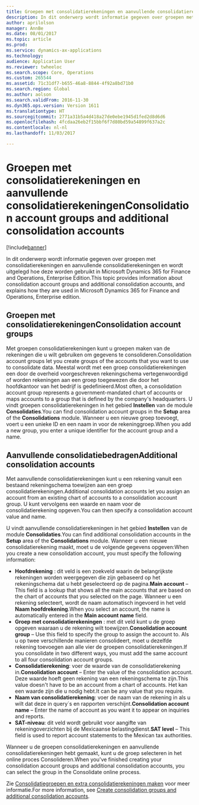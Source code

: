 ```yaml
---
title: Groepen met consolidatierekeningen en aanvullende consolidatierekeningen
description: In dit onderwerp wordt informatie gegeven over groepen met consolidatierekeningen en aanvullende consolidatierekeningen en wordt uitgelegd hoe deze worden gebruikt in Microsoft Dynamics 365 for Finance and Operations, Enterprise Edition.
author: aprilolson
manager: AnnBe
ms.date: 08/01/2017
ms.topic: article
ms.prod: 
ms.service: dynamics-ax-applications
ms.technology: 
audience: Application User
ms.reviewer: twheeloc
ms.search.scope: Core, Operations
ms.custom: 265544
ms.assetid: 71c31df7-b655-46a8-8844-4f92a8bd71b0
ms.search.region: Global
ms.author: aolson
ms.search.validFrom: 2016-11-30
ms.dyn365.ops.version: Version 1611
ms.translationtype: HT
ms.sourcegitcommit: 2771a31b5a4d418a27de0ebe1945d1fed2d8d6d6
ms.openlocfilehash: 4fcdaa26eb2f15bbf6f7d80bd59a54899f637a2c
ms.contentlocale: nl-nl
ms.lasthandoff: 11/03/2017

---
```


# <a name="consolidation-account-groups-and-additional-consolidation-accounts"></a><span data-ttu-id="c58f1-103">Groepen met consolidatierekeningen en aanvullende consolidatierekeningen</span><span class="sxs-lookup"><span data-stu-id="c58f1-103">Consolidation account groups and additional consolidation accounts</span></span>

[!include[banner](../includes/banner.md)]


<span data-ttu-id="c58f1-104">In dit onderwerp wordt informatie gegeven over groepen met consolidatierekeningen en aanvullende consolidatierekeningen en wordt uitgelegd hoe deze worden gebruikt in Microsoft Dynamics 365 for Finance and Operations, Enterprise Edition.</span><span class="sxs-lookup"><span data-stu-id="c58f1-104">This topic provides information about consolidation account groups and additional consolidation accounts, and explains how they are used in Microsoft Dynamics 365 for Finance and Operations, Enterprise edition.</span></span>

<a name="consolidation-account-groups"></a><span data-ttu-id="c58f1-105">Groepen met consolidatierekeningen</span><span class="sxs-lookup"><span data-stu-id="c58f1-105">Consolidation account groups</span></span>
----------------------------

<span data-ttu-id="c58f1-106">Met groepen consolidatierekeningen kunt u groepen maken van de rekeningen die u wilt gebruiken om gegevens te consolideren.</span><span class="sxs-lookup"><span data-stu-id="c58f1-106">Consolidation account groups let you create groups of the accounts that you want to use to consolidate data.</span></span> <span data-ttu-id="c58f1-107">Meestal wordt met een groep consolidatierekeningen een door de overheid voorgeschreven rekeningschema vertegenwoordigd of worden rekeningen aan een groep toegewezen die door het hoofdkantoor van het bedrijf is gedefinieerd.</span><span class="sxs-lookup"><span data-stu-id="c58f1-107">Most often, a consolidation account group represents a government-mandated chart of accounts or maps accounts to a group that is defined by the company's headquarters.</span></span> <span data-ttu-id="c58f1-108">U vindt groepen consolidatierekeningen in het gebied **Instellen** van de module **Consolidaties**.</span><span class="sxs-lookup"><span data-stu-id="c58f1-108">You can find consolidation account groups in the **Setup** area of the **Consolidations** module.</span></span> <span data-ttu-id="c58f1-109">Wanneer u een nieuwe groep toevoegt, voert u een unieke ID en een naam in voor de rekeninggroep.</span><span class="sxs-lookup"><span data-stu-id="c58f1-109">When you add a new group, you enter a unique identifier for the account group and a name.</span></span>

## <a name="additional-consolidation-accounts"></a><span data-ttu-id="c58f1-110">Aanvullende consolidatiebedragen</span><span class="sxs-lookup"><span data-stu-id="c58f1-110">Additional consolidation accounts</span></span>
<span data-ttu-id="c58f1-111">Met aanvullende consolidatierekeningen kunt u een rekening vanuit een bestaand rekeningschema toewijzen aan een groep consolidatierekeningen.</span><span class="sxs-lookup"><span data-stu-id="c58f1-111">Additional consolidation accounts let you assign an account from an existing chart of accounts to a consolidation account group.</span></span> <span data-ttu-id="c58f1-112">U kunt vervolgens een waarde en naam voor de consolidatierekening opgeven.</span><span class="sxs-lookup"><span data-stu-id="c58f1-112">You can then specify a consolidation account value and name.</span></span> 

<span data-ttu-id="c58f1-113">U vindt aanvullende consolidatierekeningen in het gebied **Instellen** van de module **Consolidaties**.</span><span class="sxs-lookup"><span data-stu-id="c58f1-113">You can find additional consolidation accounts in the **Setup** area of the **Consolidations** module.</span></span> <span data-ttu-id="c58f1-114">Wanneer u een nieuwe consolidatierekening maakt, moet u de volgende gegevens opgeven:</span><span class="sxs-lookup"><span data-stu-id="c58f1-114">When you create a new consolidation account, you must specify the following information:</span></span>

-   <span data-ttu-id="c58f1-115">**Hoofdrekening** : dit veld is een zoekveld waarin de belangrijkste rekeningen worden weergegeven die zijn gebaseerd op het rekeningschema dat u hebt geselecteerd op de pagina.</span><span class="sxs-lookup"><span data-stu-id="c58f1-115">**Main account** – This field is a lookup that shows all the main accounts that are based on the chart of accounts that you selected on the page.</span></span> <span data-ttu-id="c58f1-116">Wanneer u een rekening selecteert, wordt de naam automatisch ingevoerd in het veld **Naam hoofdrekening**.</span><span class="sxs-lookup"><span data-stu-id="c58f1-116">When you select an account, the name is automatically entered in the **Main account name** field.</span></span>
-   <span data-ttu-id="c58f1-117">**Groep met consolidatierekeningen** : met dit veld kunt u de groep opgeven waaraan u de rekening wilt toewijzen.</span><span class="sxs-lookup"><span data-stu-id="c58f1-117">**Consolidation account group** – Use this field to specify the group to assign the account to.</span></span> <span data-ttu-id="c58f1-118">Als u op twee verschillende manieren consolideert, moet u dezelfde rekening toevoegen aan alle vier de groepen consolidatierekeningen.</span><span class="sxs-lookup"><span data-stu-id="c58f1-118">If you consolidate in two different ways, you must add the same account to all four consolidation account groups.</span></span>
-   <span data-ttu-id="c58f1-119">**Consolidatierekening**: voer de waarde van de consolidatierekening in.</span><span class="sxs-lookup"><span data-stu-id="c58f1-119">**Consolidation account** – Enter the value of the consolidation account.</span></span> <span data-ttu-id="c58f1-120">Deze waarde hoeft geen rekening van een rekeningschema te zijn.</span><span class="sxs-lookup"><span data-stu-id="c58f1-120">This value doesn't have to be an account from a chart of accounts.</span></span> <span data-ttu-id="c58f1-121">Het kan een waarde zijn die u nodig hebt.</span><span class="sxs-lookup"><span data-stu-id="c58f1-121">It can be any value that you require.</span></span>
-   <span data-ttu-id="c58f1-122">**Naam van consolidatierekening**: voer de naam van de rekening in als u wilt dat deze in query´s en rapporten verschijnt.</span><span class="sxs-lookup"><span data-stu-id="c58f1-122">**Consolidation account name** – Enter the name of account as you want it to appear on inquiries and reports.</span></span>
-   <span data-ttu-id="c58f1-123">**SAT-niveau**: dit veld wordt gebruikt voor aangifte van rekeningoverzichten bij de Mexicaanse belastingdienst.</span><span class="sxs-lookup"><span data-stu-id="c58f1-123">**SAT level** – This field is used to report account statements to the Mexican tax authorities.</span></span> 

<span data-ttu-id="c58f1-124">Wanneer u de groepen consolidatierekeningen en aanvullende consolidatierekeningen hebt gemaakt, kunt u de groep selecteren in het online proces Consolideren.</span><span class="sxs-lookup"><span data-stu-id="c58f1-124">When you've finished creating your consolidation account groups and additional consolidation accounts, you can select the group in the Consolidate online process.</span></span>


<span data-ttu-id="c58f1-125">Zie [Consolidatiegroepen en extra consolidatierekeningen maken](../general-ledger/tasks/create-consolidation-groups.md) voor meer informatie.</span><span class="sxs-lookup"><span data-stu-id="c58f1-125">For more information, see [Create consolidation groups and additional consolidation accounts](../general-ledger/tasks/create-consolidation-groups.md).</span></span> 




